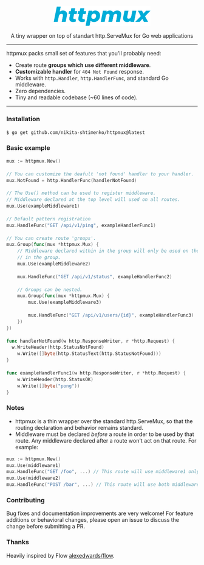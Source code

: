 <div align="center">
<img alt="httpmux" src="./logo.svg" width="256" />
<p>A tiny wrapper on top of standart http.ServeMux for Go web applications</p>
</div>

---

httpmux packs small set of features that you'll probably need:

- Create route **groups which use different middleware**.
- **Customizable handler** for `404 Not Found` response.
- Works with `http.Handler`, `http.HandlerFunc`, and standard Go middleware.
- Zero dependencies.
- Tiny and readable codebase (~60 lines of code).

---

### Installation

```
$ go get github.com/nikita-shtimenko/httpmux@latest
```

### Basic example

```go
mux := httpmux.New()

// You can customize the deafult 'not found' handler to your handler.
mux.NotFound = http.HandlerFunc(handlerNotFound)

// The Use() method can be used to register middleware.
// Middleware declared at the top level will used on all routes.
mux.Use(exampleMiddleware1)

// Default pattern registration
mux.HandleFunc("GET /api/v1/ping", exampleHandlerFunc1)

// You can create route 'groups'.
mux.Group(func(mux *httpmux.Mux) {
    // Middleware declared within in the group will only be used on the routes
    // in the group.
    mux.Use(exampleMiddleware2)

    mux.HandleFunc("GET /api/v1/status", exampleHandlerFunc2)

    // Groups can be nested.
    mux.Group(func(mux *httpmux.Mux) {
        mux.Use(exampleMiddleware3)

        mux.HandleFunc("GET /api/v1/users/{id}", exampleHandlerFunc3)
    })
})

func handlerNotFound(w http.ResponseWriter, r *http.Request) {
  w.WriteHeader(http.StatusNotFound)
	w.Write([]byte(http.StatusText(http.StatusNotFound)))
}

func exampleHandlerFunc1(w http.ResponseWriter, r *http.Request) {
    w.WriteHeader(http.StatusOK)
    w.Write([]byte("pong"))
}
```

### Notes

- httpmux is a thin wrapper over the standard http.ServeMux, so that the routing declaration and behavior remains standard.
- Middleware must be declared _before_ a route in order to be used by that route. Any middleware declared after a route won't act on that route. For example:

```go
mux := httpmux.New()
mux.Use(middleware1)
mux.HandleFunc("GET /foo", ...) // This route will use middleware1 only.
mux.Use(middleware2)
mux.HandleFunc("POST /bar", ...) // This route will use both middleware1 and middleware2.
```

### Contributing

Bug fixes and documentation improvements are very welcome!
For feature additions or behavioral changes, please open an issue to discuss the change before submitting a PR.

### Thanks

Heavily inspired by Flow [alexedwards/flow](https://github.com/alexedwards/flow).
